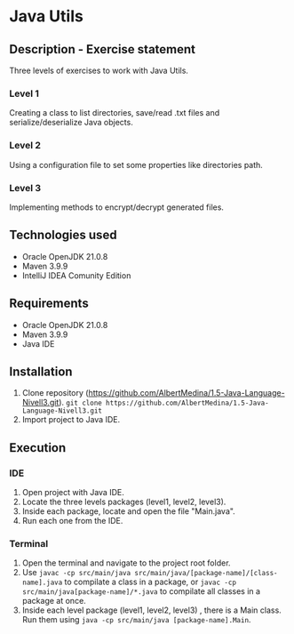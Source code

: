 # Java Utils

## Description - Exercise statement
Three levels of exercises to work with Java Utils.

### Level 1
Creating a class to list directories, save/read .txt files and serialize/deserialize Java objects.

### Level 2
Using a configuration file to set some properties like directories path.

### Level 3
Implementing methods to encrypt/decrypt generated files.

## Technologies used
- Oracle OpenJDK 21.0.8
- Maven 3.9.9
- IntelliJ IDEA Comunity Edition

## Requirements
- Oracle OpenJDK 21.0.8
- Maven 3.9.9
- Java IDE

## Installation
1. Clone repository (https://github.com/AlbertMedina/1.5-Java-Language-Nivell3.git).
`git clone https://github.com/AlbertMedina/1.5-Java-Language-Nivell3.git`
2. Import project to Java IDE.

## Execution

### IDE
1. Open project with Java IDE.
2. Locate the three levels packages (level1, level2, level3).
3. Inside each package, locate and open the file "Main.java".
4. Run each one from the IDE.

### Terminal
1. Open the terminal and navigate to the project root folder.
2. Use `javac -cp src/main/java src/main/java/[package-name]/[class-name].java` to compilate a class in a package, or `javac -cp src/main/java[package-name]/*.java` to compilate all classes in a package at once.
3. Inside each level package (level1, level2, level3) , there is a Main class. Run them using `java -cp src/main/java [package-name].Main`.
